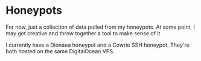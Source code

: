 # Honeypots
For now, just a collection of data pulled from my honeypots. At some point, I may get creative and 
throw together a tool to make sense of it.

I currently have a Dionaea honeypot and a Cowrie SSH honeypot. They're both hosted on the same DigitalOcean VPS. 
